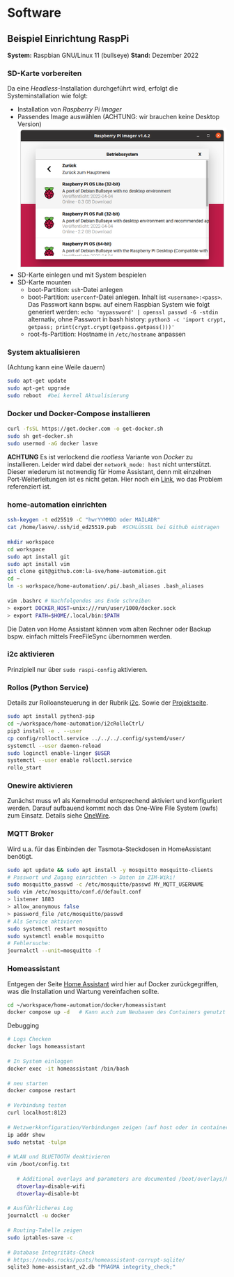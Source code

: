 # Software

## Beispiel Einrichtung RaspPi

**System:** Raspbian GNU/Linux 11 (bullseye) 
**Stand:** Dezember 2022

### SD-Karte vorbereiten
Da eine *Headless*-Installation durchgeführt wird, erfolgt die Systeminstallation wie folgt:

* Installation von *Raspberry Pi Imager*
* Passendes Image auswählen (ACHTUNG: wir brauchen keine Desktop Version)
  ![img](img/imager.png)
* SD-Karte einlegen und mit System bespielen
* SD-Karte mounten
    * boot-Partition: `ssh`-Datei anlegen
    * boot-Partition: `userconf`-Datei anlegen. Inhalt ist `<username>:<pass>`. Das Passwort kann bspw. auf einem Raspbian System wie folgt generiert werden: `echo 'mypassword' | openssl passwd -6 -stdin`<br>
    alternativ, ohne Passwort in bash history: `python3 -c 'import crypt, getpass; print(crypt.crypt(getpass.getpass()))'`
    * root-fs-Partition: Hostname in `/etc/hostname` anpassen

### System aktualisieren
(Achtung kann eine Weile dauern)
```bash
sudo apt-get update
sudo apt-get upgrade
sudo reboot  #bei kernel Aktualisierung
```

### Docker und Docker-Compose installieren
```bash
curl -fsSL https://get.docker.com -o get-docker.sh
sudo sh get-docker.sh
sudo usermod -aG docker lasve
```
**ACHTUNG** Es ist verlockend die *rootless* Variante von *Docker* zu installieren. Leider wird dabei der `network_mode: host` nicht unterstützt. Dieser wiederum ist notwendig für Home Assistant, denn mit einzelnen Port-Weiterleitungen ist es nicht getan. Hier noch ein [Link](https://serverfault.com/questions/1019889/how-to-bind-a-port-in-a-host-network-mode-from-a-container-run-by-a-rootless-d), wo das Problem referenziert ist.


### home-automation einrichten
```bash
ssh-keygen -t ed25519 -C "hwrYYMMDD oder MAILADR"
cat /home/lasve/.ssh/id_ed25519.pub  #SCHLÜSSEL bei Github eintragen

mkdir workspace
cd workspace
sudo apt install git
sudo apt install vim
git clone git@github.com:la-sve/home-automation.git
cd ~
ln -s workspace/home-automation/.pi/.bash_aliases .bash_aliases

vim .bashrc # Nachfolgendes ans Ende schreiben
> export DOCKER_HOST=unix:///run/user/1000/docker.sock
> export PATH=$HOME/.local/bin:$PATH
```

Die Daten von Home Assistant können vom alten Rechner oder Backup bspw. einfach mittels FreeFileSync übernommen werden.

### i2c aktivieren
Prinzipiell nur über `sudo raspi-config` aktivieren. 

### Rollos (Python Service)
Details zur Rolloansteuerung in der Rubrik [i2c](software/../i2c.md). Sowie der [Projektseite](https://github.com/la-sve/home-automation/tree/main/i2cRolloCtrl).

```bash
sudo apt install python3-pip
cd ~/workspace/home-automation/i2cRolloCtrl/
pip3 install -e . --user
cp config/rolloctl.service ../../../.config/systemd/user/
systemctl --user daemon-reload
sudo loginctl enable-linger $USER
systemctl --user enable rolloctl.service
rollo_start
```

### Onewire aktivieren
Zunächst muss w1 als Kernelmodul entsprechend aktiviert und konfiguriert werden. Darauf aufbauend kommt noch das One-Wire File System (owfs) zum Einsatz. Details siehe [OneWire](software/../oneWire.md).

### MQTT Broker 
Wird u.a. für das Einbinden der Tasmota-Steckdosen in HomeAssistant benötigt.

```bash
sudo apt update && sudo apt install -y mosquitto mosquitto-clients
# Passwort und Zugang einrichten -> Daten im ZIM-Wiki!
sudo mosquitto_passwd -c /etc/mosquitto/passwd MY_MQTT_USERNAME
sudo vim /etc/mosquitto/conf.d/default.conf
> listener 1883
> allow_anonymous false
> password_file /etc/mosquitto/passwd
# Als Service aktivieren
sudo systemctl restart mosquitto
sudo systemctl enable mosquitto
# Fehlersuche:
journalctl --unit=mosquitto -f
```

### Homeassistant
Entgegen der Seite [Home Assistant](software/../hass.md) wird hier auf Docker zurückgegriffen, was die Installation und Wartung vereinfachen sollte. 

```bash
cd ~/workspace/home-automation/docker/homeassistant
docker compose up -d   # Kann auch zum Neubauen des Containers genutzt werden
```
Debugging
```bash
# Logs Checken
docker logs homeassistant

# In System einloggen
docker exec -it homeassistant /bin/bash

# neu starten
docker compose restart

# Verbindung testen
curl localhost:8123

# Netzwerkkonfiguration/Verbindungen zeigen (auf host oder in container)
ip addr show
sudo netstat -tulpn

# WLAN und BLUETOOTH deaktivieren
vim /boot/config.txt

   # Additional overlays and parameters are documented /boot/overlays/README
   dtoverlay=disable-wifi
   dtoverlay=disable-bt

# Ausführlicheres Log
journalctl -u docker

# Routing-Tabelle zeigen
sudo iptables-save -c

# Database Integritäts-Check
# https://newbs.rocks/posts/homeassistant-corrupt-sqlite/
sqlite3 home-assistant_v2.db "PRAGMA integrity_check;"
```